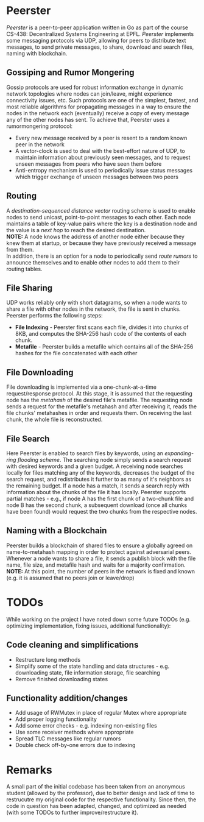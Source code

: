 # Peerster
_Peerster_ is a peer-to-peer application written in Go as part of the course CS-438: Decentralized Systems Engineering at EPFL. _Peerster_ implements some messaging protocols via UDP, allowing for peers to distribute text messages, to send private messages, to share, download and search files, naming with blockchain.

## Gossiping and Rumor Mongering
Gossip protocols are used for robust information exchange in dynamic network topologies where nodes can join/leave, might experience connectivity issues, etc. Such protocols are one of the simplest, fastest, and most reliable algorithms for propagating messages in a way to ensure the nodes in the network each (eventually) receive a copy of every message any of the other nodes has sent.
To achieve that, Peerster uses a rumormongering protocol:
* Every new message received by a peer is resent to a random known peer in the network
* A vector-clock is used to deal with the best-effort nature of UDP, to maintain information about previously seen messages, and to request unseen messages from peers who have seen them before 
* Anti-entropy mechanism is used to periodically issue status messages which trigger exchange of unseen messages between two peers

## Routing
A _destination-sequenced distance vector_ routing scheme is used to enable nodes to send unicast, point-to-point messages to each other. Each node maintains a table of key-value pairs where the key is a destination node and the value is a _next hop_ to reach the desired destination. <br>
**NOTE:** A node knows the address of another node either because they knew them at startup, or because they have previously received a message from them. <br>
In addition, there is an option for a node to periodically send _route rumors_ to announce themselves and to enable other nodes to add them to their routing tables.

## File Sharing
UDP works reliably only with short datagrams, so when a node wants to share a file with other nodes in the network, the file is sent in chunks. Peerster performs the following steps:
* **File Indexing** - Peerster first scans each file, divides it into chunks of 8KB, and computes the SHA-256 hash code of the contents of each chunk.
* **Metafile** - Peerster builds a metafile which contains all of the SHA-256 hashes for the file concatenated with each other

## File Downloading
File downloading is implemented via a one-chunk-at-a-time request/response protocol. At this stage, it is assumed that the requesting node has the _metahash_ of the desired file's metafile. The requesting node sends a request for the metafile's metahash and after receiving it, reads the file chunks' metahashes in order and requests them. On receiving the last chunk, the whole file is reconstructed.

## File Search
Here Peerster is enabled to search files by keywords, using an _expanding-ring flooding scheme_. The searching node simply sends a search request with desired keywords and a given budget. A receiving node searches locally for files matching any of the keywords, decreases the budget of the search request, and redistributes it further to as many of it's neighbors as the remaining budget. If a node has a match, it sends a search reply with information about the chunks of the file it has locally. Peerster supports partial matches - e.g., if node A has the first chunk of a two-chunk file and node B has the second chunk, a subsequent download (once all chunks have been found) would request the two chunks from the respective nodes.

## Naming with a Blockchain
Peerster builds a blockchain of shared files to ensure a globally agreed on name-to-metahash mapping in order to protect against adversarial peers. Whenever a node wants to share a file, it sends a publish block with the file name, file size, and metafile hash and waits for a majority confirmation. <br>
**NOTE:** At this point, the number of peers in the network is fixed and known (e.g. it is assumed that no peers join or leave/drop)

# TODOs
While working on the project I have noted down some future TODOs (e.g. optimizing implementation, fixing issues, additional functionality):
## Code cleaning and simplifications
* Restructure long methods
* Simplify some of the state handling and data structures - e.g. downloading state, file information storage, file searching
* Remove finished downloading states
## Functionality addition/changes
* Add usage of RWMutex in place of regular Mutex where appropriate
* Add proper logging functionality
* Add some error checks - e.g. indexing non-existing files
* Use some receiver methods where appropriate
* Spread TLC messages like regular rumors
* Double check off-by-one errors due to indexing

# Remarks
A small part of the initial codebase has been taken from an anonymous student (allowed by the professor), due to better design and lack of time to restrucutre my original code for the respective functionality. Since then, the code in question has been adapted, changed, and optimized as needed (with some TODOs to further improve/restructure it).
